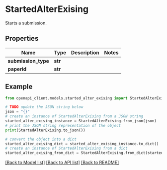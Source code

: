 # StartedAlterExising

Starts a submission.

## Properties

Name | Type | Description | Notes
------------ | ------------- | ------------- | -------------
**submission_type** | **str** |  | 
**paperid** | **str** |  | 

## Example

```python
from openapi_client.models.started_alter_exising import StartedAlterExising

# TODO update the JSON string below
json = "{}"
# create an instance of StartedAlterExising from a JSON string
started_alter_exising_instance = StartedAlterExising.from_json(json)
# print the JSON string representation of the object
print(StartedAlterExising.to_json())

# convert the object into a dict
started_alter_exising_dict = started_alter_exising_instance.to_dict()
# create an instance of StartedAlterExising from a dict
started_alter_exising_from_dict = StartedAlterExising.from_dict(started_alter_exising_dict)
```
[[Back to Model list]](../README.md#documentation-for-models) [[Back to API list]](../README.md#documentation-for-api-endpoints) [[Back to README]](../README.md)


